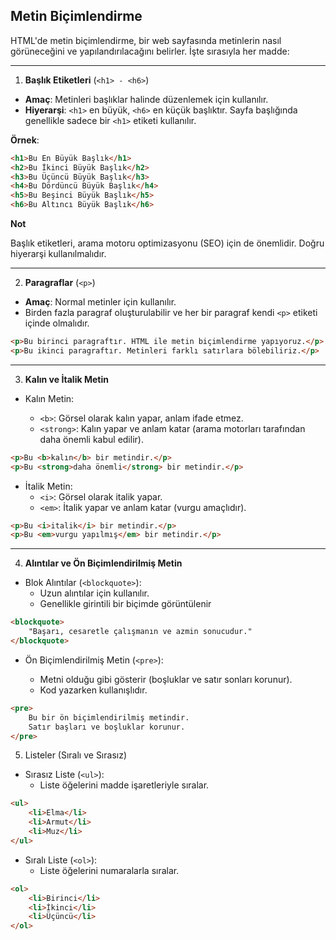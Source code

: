 ##  Metin Biçimlendirme

HTML'de metin biçimlendirme, bir web sayfasında metinlerin nasıl görüneceğini ve yapılandırılacağını belirler. İşte sırasıyla her madde:

---

1. **Başlık Etiketleri** (`<h1> - <h6>`)

- **Amaç**: Metinleri başlıklar halinde düzenlemek için kullanılır.
- **Hiyerarşi**: `<h1>` en büyük, `<h6>` en küçük başlıktır. Sayfa başlığında genellikle sadece bir `<h1>` etiketi kullanılır.

**Örnek**:
```html
<h1>Bu En Büyük Başlık</h1>
<h2>Bu İkinci Büyük Başlık</h2>
<h3>Bu Üçüncü Büyük Başlık</h3>
<h4>Bu Dördüncü Büyük Başlık</h4>
<h5>Bu Beşinci Büyük Başlık</h5>
<h6>Bu Altıncı Büyük Başlık</h6>
```

**Not**

Başlık etiketleri, arama motoru optimizasyonu (SEO) için de önemlidir. Doğru hiyerarşi kullanılmalıdır.

---


2.  **Paragraflar** (`<p>`)

- **Amaç**: Normal metinler için kullanılır.
- Birden fazla paragraf oluşturulabilir ve her bir paragraf kendi `<p>` etiketi içinde olmalıdır.

```html
<p>Bu birinci paragraftır. HTML ile metin biçimlendirme yapıyoruz.</p>
<p>Bu ikinci paragraftır. Metinleri farklı satırlara bölebiliriz.</p>

```

---

3. **Kalın ve İtalik Metin**

- Kalın Metin:

    - `<b>`: Görsel olarak kalın yapar, anlam ifade etmez.
    - `<strong>`: Kalın yapar ve anlam katar (arama motorları tarafından daha önemli kabul edilir).

```html
<p>Bu <b>kalın</b> bir metindir.</p>
<p>Bu <strong>daha önemli</strong> bir metindir.</p>

```
- İtalik Metin:
    - `<i>`: Görsel olarak italik yapar.
    - `<em>`: İtalik yapar ve anlam katar (vurgu amaçlıdır).

```html
<p>Bu <i>italik</i> bir metindir.</p>
<p>Bu <em>vurgu yapılmış</em> bir metindir.</p>
```
---
4. **Alıntılar ve Ön Biçimlendirilmiş Metin**
- Blok Alıntılar (`<blockquote>`):
    - Uzun alıntılar için kullanılır.
    - Genellikle girintili bir biçimde görüntülenir

```html
<blockquote>
    "Başarı, cesaretle çalışmanın ve azmin sonucudur."
</blockquote>

```

- Ön Biçimlendirilmiş Metin (`<pre>`):

    - Metni olduğu gibi gösterir (boşluklar ve satır sonları korunur).
    - Kod yazarken kullanışlıdır.

```html 
<pre>
    Bu bir ön biçimlendirilmiş metindir.
    Satır başları ve boşluklar korunur.
</pre>
```

5. Listeler (Sıralı ve Sırasız)

- Sırasız Liste (`<ul>`):
    - Liste öğelerini madde işaretleriyle sıralar.

```html
<ul>
    <li>Elma</li>
    <li>Armut</li>
    <li>Muz</li>
</ul>
```

- Sıralı Liste (`<ol>`):
    - Liste öğelerini numaralarla sıralar.

```html 
<ol>
    <li>Birinci</li>
    <li>İkinci</li>
    <li>Üçüncü</li>
</ol>

```